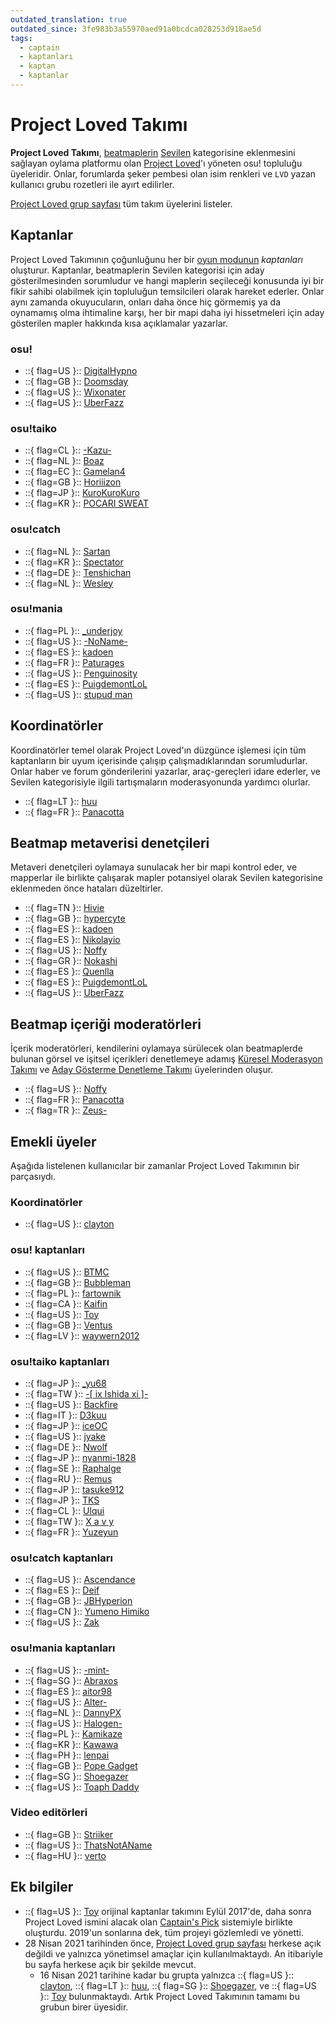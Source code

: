 ```yaml
---
outdated_translation: true
outdated_since: 3fe983b3a55970aed91a0bcdca028253d918ae5d
tags:
  - captain
  - kaptanları
  - kaptan
  - kaptanlar
---
```


# Project Loved Takımı

**Project Loved Takımı**, [beatmaplerin](/wiki/Beatmap) [Sevilen](/wiki/Beatmap/Category#sevilen) kategorisine eklenmesini sağlayan oylama platformu olan [Project Loved](/wiki/Community/Project_Loved)'ı yöneten osu! topluluğu üyeleridir. Onlar, forumlarda şeker pembesi olan isim renkleri ve `LVD` yazan kullanıcı grubu rozetleri ile ayırt edilirler.

[Project Loved grup sayfası](https://osu.ppy.sh/groups/31) tüm takım üyelerini listeler.

## Kaptanlar

Project Loved Takımının çoğunluğunu her bir [oyun modunun](/wiki/Game_mode) *kaptanları* oluşturur. Kaptanlar, beatmaplerin Sevilen kategorisi için aday gösterilmesinden sorumludur ve hangi maplerin seçileceği konusunda iyi bir fikir sahibi olabilmek için topluluğun temsilcileri olarak hareket ederler. Onlar aynı zamanda okuyucuların, onları daha önce hiç görmemiş ya da oynamamış olma ihtimaline karşı, her bir mapi daha iyi hissetmeleri için aday gösterilen mapler hakkında kısa açıklamalar yazarlar.

### osu!

- ::{ flag=US }:: [DigitalHypno](https://osu.ppy.sh/users/4384207)
- ::{ flag=GB }:: [Doomsday](https://osu.ppy.sh/users/18983)
- ::{ flag=US }:: [Wixonater](https://osu.ppy.sh/users/10083084)
- ::{ flag=US }:: [UberFazz](https://osu.ppy.sh/users/8646059)

### osu!taiko

- ::{ flag=CL }:: [-Kazu-](https://osu.ppy.sh/users/920861)
- ::{ flag=NL }:: [Boaz](https://osu.ppy.sh/users/13302996)
- ::{ flag=EC }:: [Gamelan4](https://osu.ppy.sh/users/9856910)
- ::{ flag=GB }:: [Horiiizon](https://osu.ppy.sh/users/8071438)
- ::{ flag=JP }:: [KuroKuroKuro](https://osu.ppy.sh/users/11931563)
- ::{ flag=KR }:: [POCARI SWEAT](https://osu.ppy.sh/users/5082685)

### osu!catch

- ::{ flag=NL }:: [Sartan](https://osu.ppy.sh/users/4100941)
- ::{ flag=KR }:: [Spectator](https://osu.ppy.sh/users/702598)
- ::{ flag=DE }:: [Tenshichan](https://osu.ppy.sh/users/1101600)
- ::{ flag=NL }:: [Wesley](https://osu.ppy.sh/users/2407265)

### osu!mania

- ::{ flag=PL }:: [\_underjoy](https://osu.ppy.sh/users/2235750)
- ::{ flag=US }:: [-NoName-](https://osu.ppy.sh/users/10400730)
- ::{ flag=ES }:: [kadoen](https://osu.ppy.sh/users/12780575)
- ::{ flag=FR }:: [Paturages](https://osu.ppy.sh/users/1375479)
- ::{ flag=US }:: [Penguinosity](https://osu.ppy.sh/users/10235296)
- ::{ flag=ES }:: [PuigdemontLoL](https://osu.ppy.sh/users/7080063)
- ::{ flag=US }:: [stupud man](https://osu.ppy.sh/users/2141612)

## Koordinatörler

Koordinatörler temel olarak Project Loved'ın düzgünce işlemesi için tüm kaptanların bir uyum içerisinde çalışıp çalışmadıklarından sorumludurlar. Onlar haber ve forum gönderilerini yazarlar, araç-gereçleri idare ederler, ve Sevilen kategorisiyle ilgili tartışmaların moderasyonunda yardımcı olurlar.

- ::{ flag=LT }:: [huu](https://osu.ppy.sh/users/6044237)
- ::{ flag=FR }:: [Panacotta](https://osu.ppy.sh/users/2850983)

## Beatmap metaverisi denetçileri

Metaveri denetçileri oylamaya sunulacak her bir mapi kontrol eder, ve mapperlar ile birlikte çalışarak mapler potansiyel olarak Sevilen kategorisine eklenmeden önce hataları düzeltirler.

- ::{ flag=TN }:: [Hivie](https://osu.ppy.sh/users/14102976)
- ::{ flag=GB }:: [hypercyte](https://osu.ppy.sh/users/9155377)
- ::{ flag=ES }:: [kadoen](https://osu.ppy.sh/users/12780575)
- ::{ flag=ES }:: [Nikolayio](https://osu.ppy.sh/users/11279465)
- ::{ flag=US }:: [Noffy](https://osu.ppy.sh/users/1541323)
- ::{ flag=GR }:: [Nokashi](https://osu.ppy.sh/users/5431196)
- ::{ flag=ES }:: [Quenlla](https://osu.ppy.sh/users/4725379)
- ::{ flag=ES }:: [PuigdemontLoL](https://osu.ppy.sh/users/7080063)
- ::{ flag=US }:: [UberFazz](https://osu.ppy.sh/users/8646059)

## Beatmap içeriği moderatörleri

İçerik moderatörleri, kendilerini oylamaya sürülecek olan beatmaplerde bulunan görsel ve işitsel içerikleri denetlemeye adamış [Küresel Moderasyon Takımı](/wiki/People/The_Team/Global_Moderation_Team) ve [Aday Gösterme Denetleme Takımı](/wiki/People/The_Team/Nomination_Assessment_Team) üyelerinden oluşur.

- ::{ flag=US }:: [Noffy](https://osu.ppy.sh/users/1541323)
- ::{ flag=FR }:: [Panacotta](https://osu.ppy.sh/users/2850983)
- ::{ flag=TR }:: [Zeus-](https://osu.ppy.sh/users/5464437)

## Emekli üyeler

Aşağıda listelenen kullanıcılar bir zamanlar Project Loved Takımının bir parçasıydı.

### Koordinatörler

- ::{ flag=US }:: [clayton](https://osu.ppy.sh/users/3666350)

### osu! kaptanları

- ::{ flag=US }:: [BTMC](https://osu.ppy.sh/users/3171691)
- ::{ flag=GB }:: [Bubbleman](https://osu.ppy.sh/users/5182050)
- ::{ flag=PL }:: [fartownik](https://osu.ppy.sh/users/56917)
- ::{ flag=CA }:: [Kaifin](https://osu.ppy.sh/users/2596942)
- ::{ flag=US }:: [Toy](https://osu.ppy.sh/users/2757689)
- ::{ flag=GB }:: [Ventus](https://osu.ppy.sh/users/1986262)
- ::{ flag=LV }:: [waywern2012](https://osu.ppy.sh/users/5870453)

### osu!taiko kaptanları

- ::{ flag=JP }:: [\_yu68](https://osu.ppy.sh/users/6170507)
- ::{ flag=TW }:: [-\[ ix Ishida xi \]-](https://osu.ppy.sh/users/242910)
- ::{ flag=US }:: [Backfire](https://osu.ppy.sh/users/263110)
- ::{ flag=IT }:: [D3kuu](https://osu.ppy.sh/users/7807444)
- ::{ flag=JP }:: [iceOC](https://osu.ppy.sh/users/5482401)
- ::{ flag=US }:: [jyake](https://osu.ppy.sh/users/9099822)
- ::{ flag=DE }:: [Nwolf](https://osu.ppy.sh/users/1910766)
- ::{ flag=JP }:: [nyanmi-1828](https://osu.ppy.sh/users/6866480)
- ::{ flag=SE }:: [Raphalge](https://osu.ppy.sh/users/3918650)
- ::{ flag=RU }:: [Remus](https://osu.ppy.sh/users/6850949)
- ::{ flag=JP }:: [tasuke912](https://osu.ppy.sh/users/2774767)
- ::{ flag=JP }:: [TKS](https://osu.ppy.sh/users/940878)
- ::{ flag=CL }:: [Ulqui](https://osu.ppy.sh/users/1263669)
- ::{ flag=TW }:: [X a v y](https://osu.ppy.sh/users/3738344)
- ::{ flag=FR }:: [Yuzeyun](https://osu.ppy.sh/users/481582)

### osu!catch kaptanları

- ::{ flag=US }:: [Ascendance](https://osu.ppy.sh/users/2931883)
- ::{ flag=ES }:: [Deif](https://osu.ppy.sh/users/318565)
- ::{ flag=GB }:: [JBHyperion](https://osu.ppy.sh/users/4879508)
- ::{ flag=CN }:: [Yumeno Himiko](https://osu.ppy.sh/users/1806962)
- ::{ flag=US }:: [Zak](https://osu.ppy.sh/users/1375955)

### osu!mania kaptanları

- ::{ flag=US }:: [-mint-](https://osu.ppy.sh/users/8976576)
- ::{ flag=SG }:: [Abraxos](https://osu.ppy.sh/users/5025064)
- ::{ flag=ES }:: [aitor98](https://osu.ppy.sh/users/3154852)
- ::{ flag=US }:: [Alter-](https://osu.ppy.sh/users/4980256)
- ::{ flag=NL }:: [DannyPX](https://osu.ppy.sh/users/11253722)
- ::{ flag=US }:: [Halogen-](https://osu.ppy.sh/users/169992)
- ::{ flag=PL }:: [Kamikaze](https://osu.ppy.sh/users/2124783)
- ::{ flag=KR }:: [Kawawa](https://osu.ppy.sh/users/4647754)
- ::{ flag=PH }:: [lenpai](https://osu.ppy.sh/users/5314573)
- ::{ flag=GB }:: [Pope Gadget](https://osu.ppy.sh/users/2288341)
- ::{ flag=SG }:: [Shoegazer](https://osu.ppy.sh/users/2520707)
- ::{ flag=US }:: [Toaph Daddy](https://osu.ppy.sh/users/7616811)

### Video editörleri

- ::{ flag=GB }:: [Striiker](https://osu.ppy.sh/users/7291594)
- ::{ flag=US }:: [ThatsNotAName](https://osu.ppy.sh/users/9682904)
- ::{ flag=HU }:: [verto](https://osu.ppy.sh/users/2015300)

## Ek bilgiler

- ::{ flag=US }:: [Toy](https://osu.ppy.sh/users/2757689) orijinal kaptanlar takımını Eylül 2017'de, daha sonra Project Loved ismini alacak olan [Captain's Pick](/wiki/Beatmap/History_of_Loved#captain's-pick-and-project-loved-(sep-2017-–-present)) sistemiyle birlikte oluşturdu. 2019'un sonlarına dek, tüm projeyi gözlemledi ve yönetti.
- 28 Nisan 2021 tarihinden önce, [Project Loved grup sayfası](https://osu.ppy.sh/groups/31) herkese açık değildi ve yalnızca yönetimsel amaçlar için kullanılmaktaydı. An itibariyle bu sayfa herkese açık bir şekilde mevcut.
  - 16 Nisan 2021 tarihine kadar bu grupta yalnızca ::{ flag=US }:: [clayton](https://osu.ppy.sh/users/3666350), ::{ flag=LT }:: [huu](https://osu.ppy.sh/users/6044237), ::{ flag=SG }:: [Shoegazer](https://osu.ppy.sh/users/2520707), ve ::{ flag=US }:: [Toy](https://osu.ppy.sh/users/2757689) bulunmaktaydı. Artık Project Loved Takımının tamamı bu grubun birer üyesidir.
